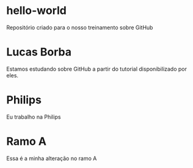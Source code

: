 # hello-world
Repositório criado para o nosso treinamento sobre GitHub
# Lucas Borba
Estamos estudando sobre GitHub a partir do tutorial disponibilizado por eles.
# Philips
Eu trabalho na Philips
# Ramo A
Essa é a minha alteração no ramo A
